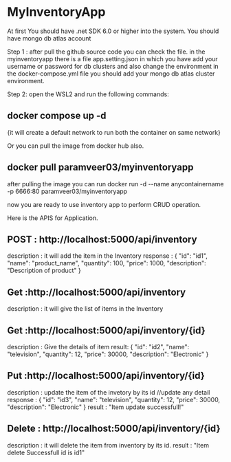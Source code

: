 # MyInventoryApp

At first You should have .net SDK 6.0 or higher into the system.
You should have mongo db atlas account

Step 1 :
after pull the github source code you can check the file.
in the myinventoryapp there is a file app.setting.json in which you have add your username or password for db clusters
and also change the environment in the docker-compose.yml file  you should add your mongo db atlas cluster environment.

Step 2:
open the WSL2 and run the following commands:

docker compose up -d
-- 
{it will create a default network to run both the container on same network}

Or you can pull the image from docker hub also.

docker pull paramveer03/myinventoryapp
--

after pulling the image you can run
docker run -d --name anycontainername -p 6666:80 paramveer03/myinventoryapp

now you are ready to use inventory app to perform CRUD operation.

Here is the APIS for Application.

POST : http://localhost:5000/api/inventory
-
description : it will add the item in the Inventory
response : {
  "id": "id1",
  "name": "product_name",
  "quantity": 100,
  "price": 1000,
  "description": "Description of product"
}

Get :http://localhost:5000/api/inventory
-
description : it will give the list of items in the Inventory

Get :http://localhost:5000/api/inventory/{id}
-
description : Give the details of item 
result: {
        "id": "id2",
        "name": "television",
        "quantity": 12,
        "price": 30000,
        "description": "Electronic"
    }
    
Put :http://localhost:5000/api/inventory/{id}
-
description : update the item of the invetory by its id
//update any detail
response : {
        "id": "id3",
        "name": "television", 
        "quantity": 12,
        "price": 30000,
        "description": "Electronic"
    }
result : "Item update successfull!"

Delete : http://localhost:5000/api/inventory/{id}
-
description : it will delete the item from inventory by its id.
result : "Item delete Successfull id is id1"
